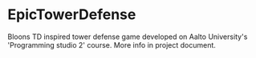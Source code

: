 # EpicTowerDefense
Bloons TD inspired tower defense game developed on Aalto University's 'Programming studio 2' course.
More info in project document.
